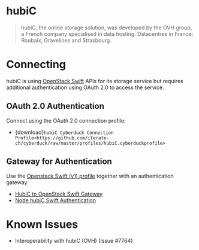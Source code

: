 hubiC
===

> hubiC, the online storage solution, was developed by the OVH group, a French company specialised in data hosting. Datacentres in France: Roubaix, Gravelines and Strasbourg.

# Connecting

hubiC is using [OpenStack Swift](index) APIs for its storage service but requires additional authentication using OAuth 2.0 to access the service.

## OAuth 2.0 Authentication

Connect using the OAuth 2.0 connection profile:

- {download}`hubiC Cyberduck Connection Profile<https://github.com/iterate-ch/cyberduck/raw/master/profiles/hubiC.cyberduckprofile>`

## Gateway for Authentication

Use the [Openstack Swift (v1) profile](index) together with an authentication gateway.

- [HubiC to OpenStack Swift Gateway](https://github.com/oderwat/hubic2swiftgate)
- [Node hubiC Swift Authentication](https://github.com/gierschv/node-hubic-swiftauth)

# Known Issues

- Interoperability with hubiC (OVH) (Issue #7764)